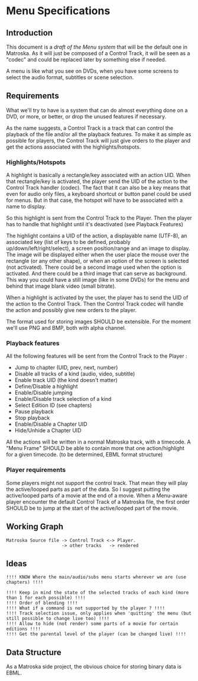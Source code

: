 ---
---

# Menu Specifications

## Introduction

This document is a _draft of the Menu system_ that will be the default one in Matroska. As it will just be composed of a Control Track, it will be seen as a "codec" and could be replaced later by something else if needed.

A menu is like what you see on DVDs, when you have some screens to select the audio format, subtitles or scene selection.

## Requirements

What we'll try to have is a system that can do almost everything done on a DVD, or more, or better, or drop the unused features if necessary.

As the name suggests, a Control Track is a track that can control the playback of the file and/or all the playback features. To make it as simple as possible for players, the Control Track will just give orders to the player and get the actions associated with the highlights/hotspots.

### Highlights/Hotspots

A highlight is basically a rectangle/key associated with an action UID. When that rectangle/key is activated, the player send the UID of the action to the Control Track handler (codec). The fact that it can also be a key means that even for audio only files, a keyboard shortcut or button panel could be used for menus. But in that case, the hotspot will have to be associated with a name to display.

So this highlight is sent from the Control Track to the Player. Then the player has to handle that highlight until it's deactivated (see Playback Features)

The highlight contains a UID of the action, a displayable name (UTF-8), an associated key (list of keys to be defined, probably up/down/left/right/select), a screen position/range and an image to display. The image will be displayed either when the user place the mouse over the rectangle (or any other shape), or when an option of the screen is selected (not activated). There could be a second image used when the option is activated. And there could be a third image that can serve as background. This way you could have a still image (like in some DVDs) for the menu and behind that image blank video (small bitrate).

When a highlight is activated by the user, the player has to send the UID of the action to the Control Track. Then the Control Track codec will handle the action and possibly give new orders to the player.

The format used for storing images SHOULD be extensible. For the moment we'll use PNG and BMP, both with alpha channel.

### Playback features

All the following features will be sent from the Control Track to the Player :

*   Jump to chapter (UID, prev, next, number)
*   Disable all tracks of a kind (audio, video, subtitle)
*   Enable track UID (the kind doesn't matter)
*   Define/Disable a highlight
*   Enable/Disable jumping
*   Enable/Disable track selection of a kind
*   Select Edition ID (see chapters)
*   Pause playback
*   Stop playback
*   Enable/Disable a Chapter UID
*   Hide/Unhide a Chapter UID

All the actions will be written in a normal Matroska track, with a timecode. A "Menu Frame" SHOULD be able to contain more that one action/highlight for a given timecode. (to be determined, EBML format structure)

### Player requirements

Some players might not support the control track. That mean they will play the active/looped parts as part of the data. So I suggest putting the active/looped parts of a movie at the end of a movie. When a Menu-aware player encounter the default Control Track of a Matroska file, the first order SHOULD be to jump at the start of the active/looped part of the movie.

## Working Graph

```
Matroska Source file -> Control Track <-> Player.
                     -> other tracks   -> rendered
```

## Ideas

```
!!!! KNOW Where the main/audio/subs menu starts wherever we are (use chapters) !!!!

!!!! Keep in mind the state of the selected tracks of each kind (more than 1 for each possible) !!!!
!!!! Order of blending !!!!
!!!! What if a command is not supported by the player ? !!!!
!!!! Track selection issue, only applies when 'quitting' the menu (but still possible to change live too) !!!!
!!!! Allow to hide (not render) some parts of a movie for certain editions !!!!
!!!! Get the parental level of the player (can be changed live) !!!!
```

## Data Structure

As a Matroska side project, the obvious choice for storing binary data is EBML.

